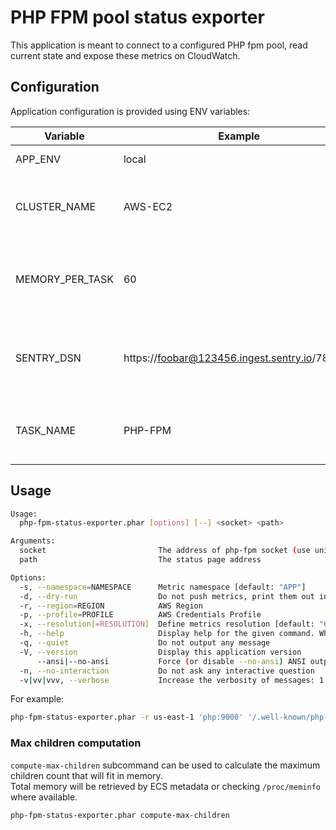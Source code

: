 # PHP FPM pool status exporter

This application is meant to connect to a configured PHP fpm pool, read current state and expose these metrics on CloudWatch.

## Configuration
Application configuration is provided using ENV variables:

| Variable        | Example                                       | Meaning                                                                   |
|-----------------|-----------------------------------------------|---------------------------------------------------------------------------|
| APP_ENV         | local                                         | Runtime environment.                                                      | 
| CLUSTER_NAME    | AWS-EC2                                       | The cluster name used in CW metrics (used only outside ECS)               | 
| MEMORY_PER_TASK | 60                                            | The memory used by each task, used to compute the maximum process count   | 
| SENTRY_DSN      | https://foobar@123456.ingest.sentry.io/789456 | Specify a Sentry.io hub dsn to push notifications there on error/warnings | 
| TASK_NAME       | PHP-FPM                                       | The task name used in CW metrics (used only outside ECS)                  | 

## Usage

```bash
Usage:
  php-fpm-status-exporter.phar [options] [--] <socket> <path>

Arguments:
  socket                         The address of php-fpm socket (use unix:// prefix to use a unix socket)
  path                           The status page address

Options:
  -s, --namespace=NAMESPACE      Metric namespace [default: "APP"]
  -d, --dry-run                  Do not push metrics, print them out instead
  -r, --region=REGION            AWS Region
  -p, --profile=PROFILE          AWS Credentials Profile
  -x, --resolution[=RESOLUTION]  Define metrics resolution [default: "60"]
  -h, --help                     Display help for the given command. When no command is given display help for the run command
  -q, --quiet                    Do not output any message
  -V, --version                  Display this application version
      --ansi|--no-ansi           Force (or disable --no-ansi) ANSI output
  -n, --no-interaction           Do not ask any interactive question
  -v|vv|vvv, --verbose           Increase the verbosity of messages: 1 for normal output, 2 for more verbose output and 3 for debug
```

For example:
```bash
php-fpm-status-exporter.phar -r us-east-1 'php:9000' '/.well-known/php-fpm-status' -x 5
```

### Max children computation

`compute-max-children` subcommand can be used to calculate the maximum children count that will fit in memory.  
Total memory will be retrieved by ECS metadata or checking `/proc/meminfo` where available.

```bash
php-fpm-status-exporter.phar compute-max-children
```

